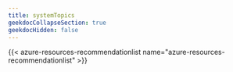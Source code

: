 ```yaml
---
title: systemTopics
geekdocCollapseSection: true
geekdocHidden: false
---
```


{{< azure-resources-recommendationlist name="azure-resources-recommendationlist" >}}
